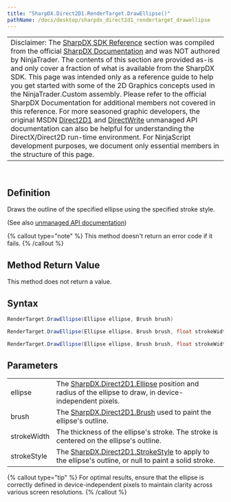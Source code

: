 ```yaml
---
title: "SharpDX.Direct2D1.RenderTarget.DrawEllipse()"
pathName: /docs/desktop/sharpdx_direct2d1_rendertarget_drawellipse
---
```


|  |
| --- |
| Disclaimer: The [SharpDX SDK Reference](/docs/desktop/sharpdx_sdk_reference) section was compiled from the official [SharpDX Documentation](http://sharpdx.org/) and was NOT authored by NinjaTrader.  The contents of this section are provided as-is and only cover a fraction of what is available from the SharpDX SDK.  This page was intended only as a reference guide to help you get started with some of the 2D Graphics concepts used in the NinjaTrader.Custom assembly.  Please refer to the official SharpDX Documentation for additional members not covered in this reference.  For more seasoned graphic developers, the original MSDN [Direct2D1](https://msdn.microsoft.com/en-us/library/windows/desktop/dd370990.aspx) and [DirectWrite](https://msdn.microsoft.com/en-us/library/windows/desktop/dd368038.aspx) unmanaged API documentation can also be helpful for understanding the DirectX/Direct2D run-time environment. For NinjaScript development purposes, we document only essential members in the structure of this page. |

<br>

## Definition

Draws the outline of the specified ellipse using the specified stroke style.

(See also [unmanaged API documentation](http://msdn.microsoft.com/en-us/library/dd371886.aspx))

{% callout type="note" %}
This method doesn't return an error code if it fails.
{% /callout %}

## Method Return Value

This method does not return a value.

## Syntax

```csharp
RenderTarget.DrawEllipse(Ellipse ellipse, Brush brush)

RenderTarget.DrawEllipse(Ellipse ellipse, Brush brush, float strokeWidth)

RenderTarget.DrawEllipse(Ellipse ellipse, Brush brush, float strokeWidth, StrokeStyle strokeStyle)
```

## Parameters

|  |  |
| --- | --- |
| ellipse | The [SharpDX.Direct2D1.Ellipse](/docs/desktop/sharpdx_direct2d1_ellipse) position and radius of the ellipse to draw, in device-independent pixels.  |
| brush | The [SharpDX.Direct2D1.Brush](/docs/desktop/sharpdx_direct2d1_brush) used to paint the ellipse's outline.  |
| strokeWidth | The thickness of the ellipse's stroke. The stroke is centered on the ellipse's outline. |
| strokeStyle | The [SharpDX.Direct2D1.StrokeStyle](/docs/desktop/sharpdx_direct2d1_strokestyle) to apply to the ellipse's outline, or null to paint a solid stroke. |

{% callout type="tip" %}
For optimal results, ensure that the ellipse is correctly defined in device-independent pixels to maintain clarity across various screen resolutions.
{% /callout %}

